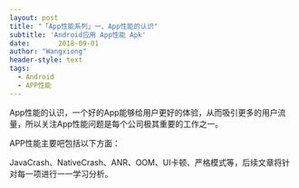 ```yaml
---
layout: post
title: "「App性能系列」一、App性能的认识"
subtitle: 'Android应用 App性能 Apk'
date:       2018-09-01
author: "Wangxiong"
header-style: text
tags:
  - Android
  - APP性能
---
```

App性能的认识，一个好的App能够给用户更好的体验，从而吸引更多的用户流量，所以关注App性能问题是每个公司极其重要的工作之一。

APP性能主要吧包括以下方面：

JavaCrash、NativeCrash、ANR、OOM、UI卡顿、严格模式等，后续文章将针对每一项进行一一学习分析。

